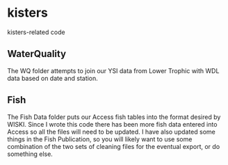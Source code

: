 # kisters
kisters-related code

## WaterQuality
The WQ folder attempts to join our YSI data from Lower Trophic with WDL data based on date and station. 

## Fish 
The Fish Data folder puts our Access fish tables into the format desired by WISKI. Since I wrote this code there has been more fish data entered into Access so all the files will need to be updated. I have also updated some things in the Fish Publication, so you will likely want to use some combination of the two sets of cleaning files for the eventual export, or do something else. 
